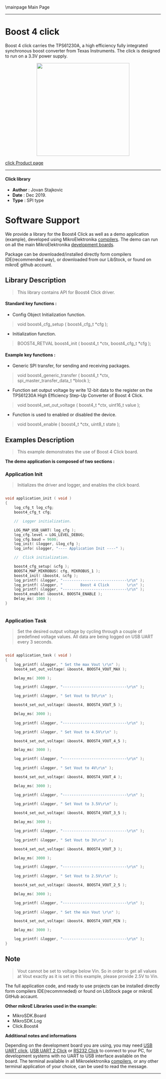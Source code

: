 \mainpage Main Page
 
 

---
# Boost 4 click

Boost 4 click carries the TPS61230A, a high efficiency fully integrated synchronous boost converter from Texas Instruments. The click is designed to run on a 3.3V power supply.

<p align="center">
  <img src="https://download.mikroe.com/images/click_for_ide/boost4_click.png" height=300px>
</p>

[click Product page](https://www.mikroe.com/boost-4-click)

---


#### Click library 

- **Author**        : Jovan Stajkovic
- **Date**          : Dec 2019.
- **Type**          : SPI type


# Software Support

We provide a library for the Boost4 Click 
as well as a demo application (example), developed using MikroElektronika 
[compilers](https://shop.mikroe.com/compilers). 
The demo can run on all the main MikroElektronika [development boards](https://shop.mikroe.com/development-boards).

Package can be downloaded/installed directly form compilers IDE(recommended way), or downloaded from our LibStock, or found on mikroE github account. 

## Library Description

> This library contains API for Boost4 Click driver.

#### Standard key functions :

- Config Object Initialization function.
> void boost4_cfg_setup ( boost4_cfg_t *cfg ); 
 
- Initialization function.
> BOOST4_RETVAL boost4_init ( boost4_t *ctx, boost4_cfg_t *cfg );


#### Example key functions :

- Generic SPI transfer, for sending and receiving packages.
> void boost4_generic_transfer ( boost4_t *ctx, spi_master_transfer_data_t *block );
 
- Function set output voltage by write 12-bit data to the register on the TPS61230A High Efficiency Step-Up Converter of Boost 4 Click.
> void boost4_set_out_voltage ( boost4_t *ctx, uint16_t value );

- Function is used to enabled or disabled the device.
> void boost4_enable ( boost4_t *ctx, uint8_t state );

## Examples Description

> This example demonstrates the use of Boost 4 Click board.

**The demo application is composed of two sections :**

### Application Init 

> Initializes the driver and logger, and enables the click board.

```c

void application_init ( void )
{
    log_cfg_t log_cfg;
    boost4_cfg_t cfg;

    //  Logger initialization.

    LOG_MAP_USB_UART( log_cfg );
    log_cfg.level = LOG_LEVEL_DEBUG;
    log_cfg.baud = 9600;
    log_init( &logger, &log_cfg );
    log_info( &logger, "---- Application Init ----" );

    //  Click initialization.

    boost4_cfg_setup( &cfg );
    BOOST4_MAP_MIKROBUS( cfg, MIKROBUS_1 );
    boost4_init( &boost4, &cfg );
    log_printf( &logger, "-----------------------------\r\n" );
    log_printf( &logger, "        Boost 4 Click        \r\n" );
    log_printf( &logger, "-----------------------------\r\n" );
    boost4_enable( &boost4, BOOST4_ENABLE );
    Delay_ms( 1000 );
}
  
```

### Application Task

> Set the desired output voltage by cycling through a couple of predefined voltage values.
> All data are being logged on USB UART every 3 seconds.

```c

void application_task ( void )
{
    log_printf( &logger, " Set the max Vout \r\n" );
    boost4_set_out_voltage( &boost4, BOOST4_VOUT_MAX );

    Delay_ms( 3000 );

    log_printf( &logger, "-----------------------------\r\n" );

    log_printf( &logger, " Set Vout to 5V\r\n" );

    boost4_set_out_voltage( &boost4, BOOST4_VOUT_5 );

    Delay_ms( 3000 );
    
    log_printf( &logger, "-----------------------------\r\n" );

    log_printf( &logger, " Set Vout to 4.5V\r\n" );

    boost4_set_out_voltage( &boost4, BOOST4_VOUT_4_5 );

    Delay_ms( 3000 );

    log_printf( &logger, "-----------------------------\r\n" );
    
    log_printf( &logger, " Set Vout to 4V\r\n" );

    boost4_set_out_voltage( &boost4, BOOST4_VOUT_4 );

    Delay_ms( 3000 );

    log_printf( &logger, "-----------------------------\r\n" );
    
    log_printf( &logger, " Set Vout to 3.5V\r\n" );

    boost4_set_out_voltage( &boost4, BOOST4_VOUT_3_5 );

    Delay_ms( 3000 );

    log_printf( &logger, "-----------------------------\r\n" );
    
    log_printf( &logger, " Set Vout to 3V\r\n" );

    boost4_set_out_voltage( &boost4, BOOST4_VOUT_3 );

    Delay_ms( 3000 );

    log_printf( &logger, "-----------------------------\r\n" );
    
    log_printf( &logger, " Set Vout to 2.5V\r\n" );

    boost4_set_out_voltage( &boost4, BOOST4_VOUT_2_5 );

    Delay_ms( 3000 );

    log_printf( &logger, "-----------------------------\r\n" );
    
    log_printf( &logger, " Set the min Vout \r\n" );

    boost4_set_out_voltage( &boost4, BOOST4_VOUT_MIN );

    Delay_ms( 3000 );

    log_printf( &logger, "-----------------------------\r\n" );
}  

```

## Note

> Vout cannot be set to voltage below Vin. So in order to get all values at Vout exactly 
> as it is set in this example, please provide 2.5V to Vin. 

The full application code, and ready to use projects can be  installed directly form compilers IDE(recommneded) or found on LibStock page or mikroE GitHub accaunt.

**Other mikroE Libraries used in the example:** 

- MikroSDK.Board
- MikroSDK.Log
- Click.Boost4

**Additional notes and informations**

Depending on the development board you are using, you may need 
[USB UART click](https://shop.mikroe.com/usb-uart-click), 
[USB UART 2 Click](https://shop.mikroe.com/usb-uart-2-click) or 
[RS232 Click](https://shop.mikroe.com/rs232-click) to connect to your PC, for 
development systems with no UART to USB interface available on the board. The 
terminal available in all Mikroelektronika 
[compilers](https://shop.mikroe.com/compilers), or any other terminal application 
of your choice, can be used to read the message.



---
